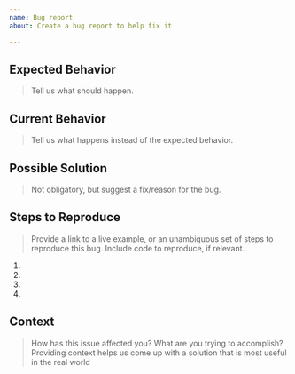 ```yaml
---
name: Bug report
about: Create a bug report to help fix it

---
```

## Expected Behavior
> Tell us what should happen.

## Current Behavior
> Tell us what happens instead of the expected behavior.

## Possible Solution
> Not obligatory, but suggest a fix/reason for the bug.

## Steps to Reproduce
> Provide a link to a live example, or an unambiguous set of steps to
> reproduce this bug. Include code to reproduce, if relevant.
1.
2.
3.
4.

## Context
> How has this issue affected you? What are you trying to accomplish?
> Providing context helps us come up with a solution that is most useful in the real world
